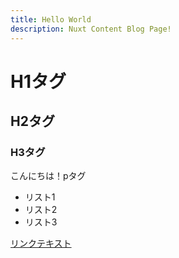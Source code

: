 ```yaml
---
title: Hello World
description: Nuxt Content Blog Page!
---
```


# H1タグ

## H2タグ

### H3タグ

こんにちは！pタグ

* リスト1
* リスト2
* リスト3

[リンクテキスト](https://www.google.com/)
